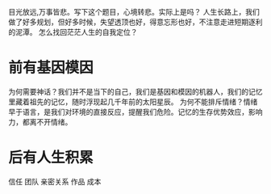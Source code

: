 目光放远,万事皆悲。写下这个题目，心境转悲。实际上是吗？
人生长路上，我们做了好多规划，但好多时候，失望透顶也好，得意忘形也好，不注意走进短期逐利的泥潭。
怎么找回茫茫人生的自我定位？
# 前有基因模因
为何需要神话？我们并不是当下的自己，我们是基因和模因的机器人，我们的记忆里藏着祖先的记忆，随时浮现起几千年前的太阳星辰。
为何不能排斥情绪？情绪早于语言，是我们对环境的直接反应，提醒我们危险。记忆的生存优势效应，影响力，都离不开情绪。
# 后有人生积累
信任 团队 亲密关系
作品
成本


